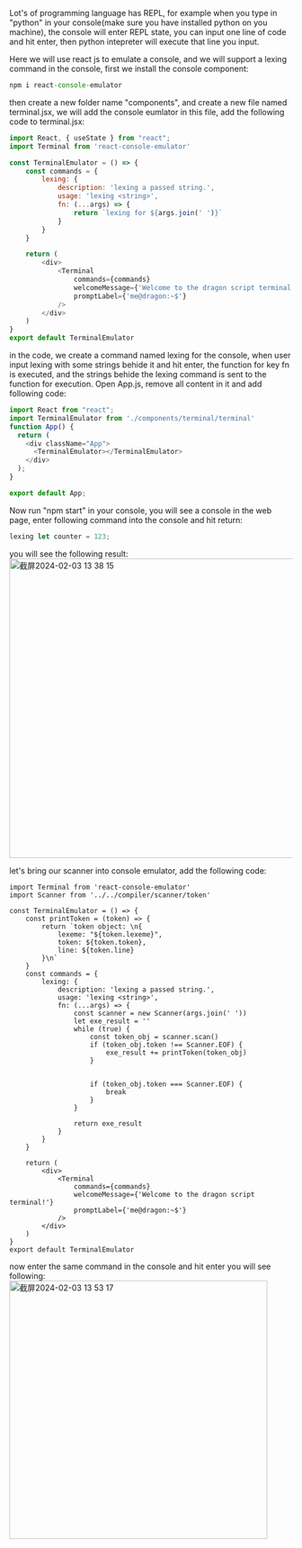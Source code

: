 Lot's of programming language has REPL, for example when you type in "python" in your console(make sure you have installed python on you machine), the console will enter REPL state, 
you can input one line of code and hit enter, then python intepreter will execute that line you input. 

Here we will use react js to emulate a console, and we will support a lexing command in the console, first we install the console component:
```js
npm i react-console-emulator
```
then create a new folder name "components", and create a new file named terminal.jsx, we will add the console eumlator in this file, add the following code to terminal.jsx:
```js
import React, { useState } from "react";
import Terminal from 'react-console-emulator'

const TerminalEmulator = () => {
    const commands = {
        lexing: {
            description: 'lexing a passed string.',
            usage: 'lexing <string>',
            fn: (...args) => {
                return `lexing for ${args.join(' ')}`
            }
        }
    }

    return (
        <div>
            <Terminal
                commands={commands}
                welcomeMessage={'Welcome to the dragon script terminal!'}
                promptLabel={'me@dragon:~$'}
            />
        </div>
    )
}
export default TerminalEmulator
```
in the code, we create a command named lexing for the console, when user input lexing with some strings behide it and hit enter, the function for key fn is executed, and the strings 
behide the lexing command is sent to the function for execution. Open App.js, remove all content in it and add following code:
```js
import React from "react";
import TerminalEmulator from './components/terminal/terminal'
function App() {
  return (
    <div className="App">
      <TerminalEmulator></TerminalEmulator>
    </div>
  );
}

export default App;
```
Now run "npm start" in your console, you will see a console in the web page, enter following command into the console and hit return:
```js
lexing let counter = 123;
```
you will see the following result:
<img width="532" alt="截屏2024-02-03 13 38 15" src="https://github.com/wycl16514/dragonscript_lexing/assets/7506958/2db27427-7338-4985-83ca-7eb51da7e77b">

let's bring our scanner into console emulator, add the following code:
```
import Terminal from 'react-console-emulator'
import Scanner from '../../compiler/scanner/token'

const TerminalEmulator = () => {
    const printToken = (token) => {
        return `token object: \n{
            lexeme: "${token.lexeme}",
            token: ${token.token},
            line: ${token.line}
        }\n`
    }
    const commands = {
        lexing: {
            description: 'lexing a passed string.',
            usage: 'lexing <string>',
            fn: (...args) => {
                const scanner = new Scanner(args.join(' '))
                let exe_result = ''
                while (true) {
                    const token_obj = scanner.scan()
                    if (token_obj.token !== Scanner.EOF) {
                        exe_result += printToken(token_obj)
                    }


                    if (token_obj.token === Scanner.EOF) {
                        break
                    }
                }

                return exe_result
            }
        }
    }

    return (
        <div>
            <Terminal
                commands={commands}
                welcomeMessage={'Welcome to the dragon script terminal!'}
                promptLabel={'me@dragon:~$'}
            />
        </div>
    )
}
export default TerminalEmulator
```
now enter the same command in the console and hit enter you will see following:
<img width="459" alt="截屏2024-02-03 13 53 17" src="https://github.com/wycl16514/dragonscript_lexing/assets/7506958/40cb2786-07e1-4f2a-a0f5-5422d7699c5e">

